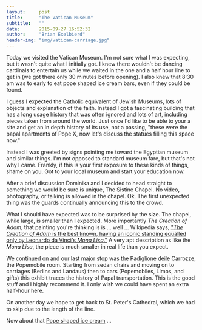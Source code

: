 ```yaml
---
layout:     post
title:      "The Vatican Museum"
subtitle:   ""
date:       2015-09-27 16:52:32
author:     "Brian Exelbierd"
header-img: "img/vatican-carriage.jpg"
---
```


Today we visited the Vatican Museum. I'm not sure what I was expecting, but it wasn't quite what I initially got. I knew there wouldn't be dancing cardinals to entertain us while we waited in the one and a half hour line to get in (we got there only 30 minutes before opening). I also knew that 8:30 am was to early to eat pope shaped ice cream bars, even if they could be found. 

I guess I expected the Catholic equivalent of Jewish Museums, lots of objects and explanation of the faith. Instead I got a fascinating building that has a long usage history that was often ignored and lots of art, including pieces taken from around the world. Just once I'd like to be able to your a site and get an in depth history of its use, not a passing, "these were the papal apartments of Pope X, now let's discuss the statues filling this space now."

Instead I was greeted by signs pointing me toward the Egyptian museum and similar things. I'm not opposed to standard museum fare, but that's not why I came. Frankly, if this is your first exposure to these kinds of things, shame on you. Got to your local museum and start your education now. 

After a brief discussion Dominika and I decided to head straight to something we would be sure is unique, The Sistine Chapel. No video, photography, or talking is allowed in the chapel. Ok. The first unexpected thing was the guards continually announcing this to the crowd. 

What I should have expected was to be surprised by the size. The chapel, while large, is smaller than I expected. More importantly *The Creation of Adam*, that painting you're thinking is is ... well ... Wikipedia says, ["*The Creation of Adam* is the best known, having an iconic standing equalled only by Leonardo da Vinci's *Mona Lisa*."](https://en.m.wikipedia.org/wiki/Sistine_Chapel_ceiling) A very apt description as like the *Mona Lisa*, the piece is much smaller in real life than you expect.

We continued on and our last major stop was the Padiglione deile Carrozze, the Popemobile room. Starting from sedan chairs and moving on to carriages (Berlins and Landaus) then to cars (Popemobiles, Limos, and gifts) this exhibit traces the history of Papal transportation. This is the good stuff and I highly recommend it. I only wish we could have spent an extra half-hour here. 

On another day we hope to get back to St. Peter's Cathedral, which we had to skip due to the length of the line. 

Now about that [Pope shaped ice cream](http://www.disneyfoodblog.com/2010/11/15/snack-series-the-mickey-premium-bar/) ...
